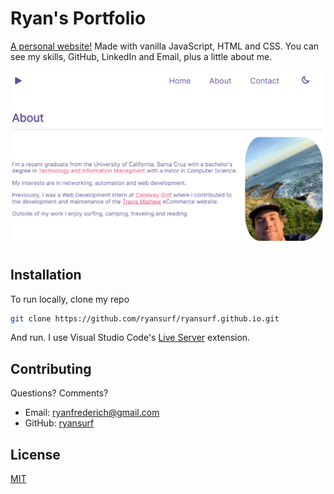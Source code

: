 # Ryan's Portfolio

[A personal website!](https://ryansurf.github.io/) Made with vanilla JavaScript, HTML and CSS. You can see my skills, GitHub, LinkedIn and Email, plus a little about me.

![image](/images/portfolio_ss.PNG)

## Installation

To run locally, clone my repo

```bash
git clone https://github.com/ryansurf/ryansurf.github.io.git
```
And run. I use Visual Studio Code's [Live Server](https://marketplace.visualstudio.com/items?itemName=ritwickdey.LiveServer) extension.


## Contributing

Questions? Comments?

* Email: [ryanfrederich@gmail.com](mailto:ryanfrederich@gmail.com)
* GitHub: [ryansurf](https://github.com/ryansurf)

## License

[MIT](https://choosealicense.com/licenses/mit/)